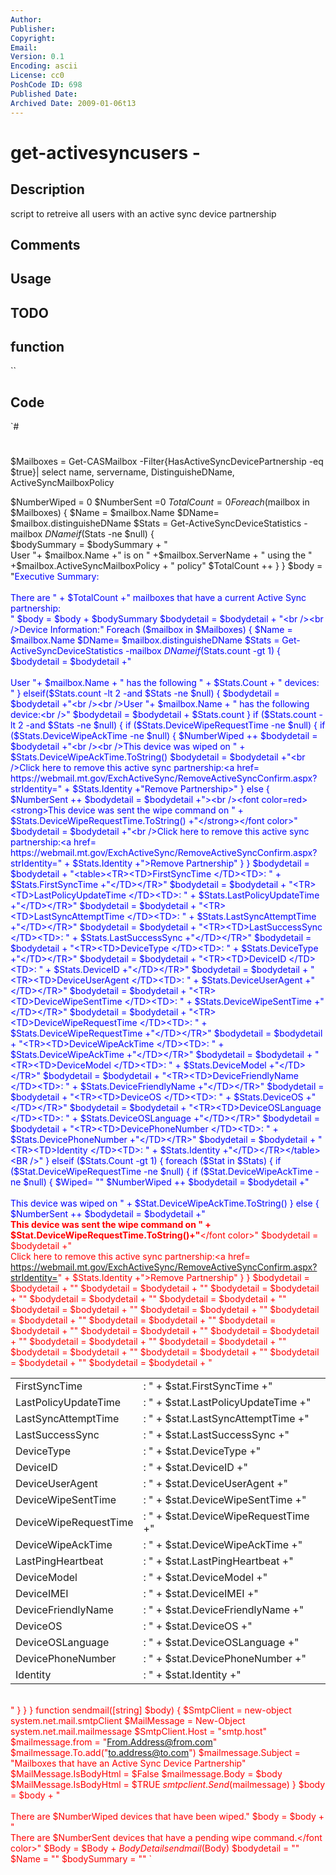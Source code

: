 ```yaml
---
Author: 
Publisher: 
Copyright: 
Email: 
Version: 0.1
Encoding: ascii
License: cc0
PoshCode ID: 698
Published Date: 
Archived Date: 2009-01-06t13
---
```


# get-activesyncusers - 

## Description

script to retreive all users with an active sync device partnership

## Comments



## Usage



## TODO



## function

``

## Code

`#
 #
 $Mailboxes = Get-CASMailbox -Filter{HasActiveSyncDevicePartnership -eq $true}| select name, servername, DistinguisheDName, ActiveSyncMailboxPolicy
 
 $NumberWiped = 0
 $NumberSent =0
 $TotalCount = 0
 Foreach ($mailbox in $Mailboxes)
 {
 $Name = $mailbox.Name
 $DName= $mailbox.distinguisheDName
 $Stats = Get-ActiveSyncDeviceStatistics -mailbox $DName
 if ($Stats -ne $null)
 {	
 $bodySummary = $bodySummary + "<br />User "+ $mailbox.Name +" is on " +$mailbox.ServerName + " using the " +$mailbox.ActiveSyncMailboxPolicy + " policy"
 $TotalCount ++
 }
 }
 $body = "<font color=blue>Executive Summary:<br /><br />There are " + $TotalCount +" mailboxes that have a current Active Sync partnership:<br />"
 $body =	$body + $bodySummary
 $bodydetail = $bodydetail + "<br /><br />Device Information:" 
 Foreach ($mailbox in $Mailboxes)
 {
 $Name = $mailbox.Name
 $DName= $mailbox.distinguisheDName
 $Stats = Get-ActiveSyncDeviceStatistics -mailbox $DName
 if ($Stats.count -gt 1)
 {	
 $bodydetail = $bodydetail +"<br /><br />User "+ $mailbox.Name + " has the following " + $Stats.Count + " devices:<br />"
 }
 elseif($Stats.count -lt 2 -and $Stats -ne $null)
 {
 $bodydetail = $bodydetail +"<br /><br />User "+ $mailbox.Name + " has the following device:<br />"
 $bodydetail = $bodydetail + $Stats.count
 }
 if ($Stats.count -lt 2 -and $Stats -ne $null)
 {	
 if ($Stats.DeviceWipeRequestTime -ne $null)
 {
 if ($Stats.DeviceWipeAckTime -ne $null)
 {
 $NumberWiped ++
 $bodydetail = $bodydetail +"<br /><br />This device was wiped on " + $Stats.DeviceWipeAckTime.ToString()
 $bodydetail = $bodydetail +"<br />Click here to remove this active sync partnership:<a href= https://webmail.mt.gov/ExchActiveSync/RemoveActiveSyncConfirm.aspx?strIdentity=" + $Stats.Identity +"Remove Partnership>"
 }
 else
 {
 $NumberSent ++
 $bodydetail = $bodydetail +"><br /><font color=red><strong>This device was sent the wipe command on " + $Stats.DeviceWipeRequestTime.ToString() +"</strong></font color>"
 $bodydetail = $bodydetail +"<br />Click here to remove this active sync partnership:<a href= https://webmail.mt.gov/ExchActiveSync/RemoveActiveSyncConfirm.aspx?strIdentity=" + $Stats.Identity +">Remove Partnership"
 }
 }
 $bodydetail = $bodydetail + "<table><TR><TD>FirstSyncTime  </TD><TD>: " + $Stats.FirstSyncTime +"</TD></TR>"
 $bodydetail = $bodydetail + "<TR><TD>LastPolicyUpdateTime  </TD><TD>: " + $Stats.LastPolicyUpdateTime +"</TD></TR>"
 $bodydetail = $bodydetail + "<TR><TD>LastSyncAttemptTime   </TD><TD>: " + $Stats.LastSyncAttemptTime +"</TD></TR>"
 $bodydetail = $bodydetail + "<TR><TD>LastSuccessSync       </TD><TD>: " + $Stats.LastSuccessSync +"</TD></TR>"
 $bodydetail = $bodydetail + "<TR><TD>DeviceType            </TD><TD>: " + $Stats.DeviceType +"</TD></TR>"
 $bodydetail = $bodydetail + "<TR><TD>DeviceID              </TD><TD>: " + $Stats.DeviceID +"</TD></TR>"
 $bodydetail = $bodydetail + "<TR><TD>DeviceUserAgent       </TD><TD>: " + $Stats.DeviceUserAgent +"</TD></TR>"
 $bodydetail = $bodydetail + "<TR><TD>DeviceWipeSentTime    </TD><TD>: " + $Stats.DeviceWipeSentTime +"</TD></TR>"
 $bodydetail = $bodydetail + "<TR><TD>DeviceWipeRequestTime </TD><TD>: " + $Stats.DeviceWipeRequestTime +"</TD></TR>"
 $bodydetail = $bodydetail + "<TR><TD>DeviceWipeAckTime     </TD><TD>: " + $Stats.DeviceWipeAckTime +"</TD></TR>"
 $bodydetail = $bodydetail + "<TR><TD>DeviceModel           </TD><TD>: " + $Stats.DeviceModel +"</TD></TR>"
 $bodydetail = $bodydetail + "<TR><TD>DeviceFriendlyName    </TD><TD>: " + $Stats.DeviceFriendlyName +"</TD></TR>"
 $bodydetail = $bodydetail + "<TR><TD>DeviceOS              </TD><TD>: " + $Stats.DeviceOS +"</TD></TR>"
 $bodydetail = $bodydetail + "<TR><TD>DeviceOSLanguage      </TD><TD>: " + $Stats.DeviceOSLanguage +"</TD></TR>"
 $bodydetail = $bodydetail + "<TR><TD>DevicePhoneNumber     </TD><TD>: " + $Stats.DevicePhoneNumber +"</TD></TR>"
 $bodydetail = $bodydetail + "<TR><TD>Identity              </TD><TD>: " + $Stats.Identity +"</TD></TR></table><BR />"
 }
 elseif ($Stats.Count -gt 1)
 {
 foreach ($Stat in $Stats)
 {
 if ($Stat.DeviceWipeRequestTime -ne $null)
 {
 if ($Stat.DeviceWipeAckTime -ne $null)
 {
 $Wiped= ""
 $NumberWiped ++
 $bodydetail = $bodydetail +"<br /><br />This device was wiped on " + $Stat.DeviceWipeAckTime.ToString()
 }
 else
 {
 $NumberSent ++
 $bodydetail = $bodydetail +"<br /><STRONG><font color=red>This device was sent the wipe command on " + $Stat.DeviceWipeRequestTime.ToString()+"</STRONG></font color>"
 $bodydetail = $bodydetail +"<br />Click here to remove this active sync partnership:<a href= https://webmail.mt.gov/ExchActiveSync/RemoveActiveSyncConfirm.aspx?strIdentity=" + $Stats.Identity +">Remove Partnership"
 }
 }
 $bodydetail = $bodydetail + "<table><TR><TD>FirstSyncTime  </TD><TD>: " + $stat.FirstSyncTime +"</TD></TR>"
 $bodydetail = $bodydetail + "<TR><TD>LastPolicyUpdateTime  </TD><TD>: " + $stat.LastPolicyUpdateTime +"</TD></TR>"
 $bodydetail = $bodydetail + "<TR><TD>LastSyncAttemptTime   </TD><TD>: " + $stat.LastSyncAttemptTime +"</TD></TR>"
 $bodydetail = $bodydetail + "<TR><TD>LastSuccessSync       </TD><TD>: " + $stat.LastSuccessSync +"</TD></TR>"
 $bodydetail = $bodydetail + "<TR><TD>DeviceType            </TD><TD>: " + $stat.DeviceType +"</TD></TR>"
 $bodydetail = $bodydetail + "<TR><TD>DeviceID              </TD><TD>: " + $stat.DeviceID +"</TD></TR>"
 $bodydetail = $bodydetail + "<TR><TD>DeviceUserAgent       </TD><TD>: " + $stat.DeviceUserAgent +"</TD></TR>"
 $bodydetail = $bodydetail + "<TR><TD>DeviceWipeSentTime    </TD><TD>: " + $stat.DeviceWipeSentTime +"</TD></TR>"
 $bodydetail = $bodydetail + "<TR><TD>DeviceWipeRequestTime </TD><TD>: " + $stat.DeviceWipeRequestTime +"</TD></TR>"
 $bodydetail = $bodydetail + "<TR><TD>DeviceWipeAckTime     </TD><TD>: " + $stat.DeviceWipeAckTime +"</TD></TR>"
 $bodydetail = $bodydetail + "<TR><TD>LastPingHeartbeat     </TD><TD>: " + $stat.LastPingHeartbeat +"</TD></TR>"
 $bodydetail = $bodydetail + "<TR><TD>DeviceModel           </TD><TD>: " + $stat.DeviceModel +"</TD></TR>"
 $bodydetail = $bodydetail + "<TR><TD>DeviceIMEI            </TD><TD>: " + $stat.DeviceIMEI +"</TD></TR>"
 $bodydetail = $bodydetail + "<TR><TD>DeviceFriendlyName    </TD><TD>: " + $stat.DeviceFriendlyName +"</TD></TR>"
 $bodydetail = $bodydetail + "<TR><TD>DeviceOS              </TD><TD>: " + $stat.DeviceOS +"</TD></TR>"
 $bodydetail = $bodydetail + "<TR><TD>DeviceOSLanguage      </TD><TD>: " + $stat.DeviceOSLanguage +"</TD></TR>"
 $bodydetail = $bodydetail + "<TR><TD>DevicePhoneNumber     </TD><TD>: " + $stat.DevicePhoneNumber +"</TD></TR>"
 $bodydetail = $bodydetail + "<TR><TD>Identity              </TD><TD>: " + $stat.Identity +"</TD></TR></table><BR />"
 }
 }
 }
 function sendmail([string] $body)
 {
 $SmtpClient = new-object system.net.mail.smtpClient 
 $MailMessage = New-Object system.net.mail.mailmessage 
 $SmtpClient.Host = "smtp.host" 
 $mailmessage.from = "From.Address@from.com" 
 $mailmessage.To.add("to.address@to.com") 
 $mailmessage.Subject = "Mailboxes that have an Active Sync Device Partnership" 
 $MailMessage.IsBodyHtml = $False
 $mailmessage.Body = $body
 $MailMessage.IsBodyHtml = $TRUE
 $smtpclient.Send($mailmessage) 
 }
 $body = $body + "<br /><br />There are $NumberWiped devices that have been wiped."
 $body = $body + "<br />There are $NumberSent devices that have a pending wipe command.</font color>"
 $Body = $Body + $BodyDetail
 sendmail($Body)
 $bodydetail = ""
 $Name = ""
 $bodySummary = ""
`

